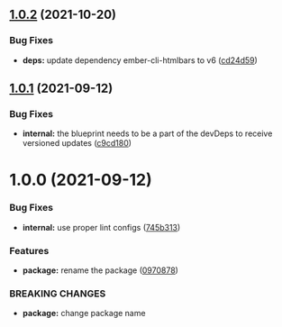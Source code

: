 ## [1.0.2](https://github.com/NullVoxPopuli/ember-addon-automated-ci-test-package/compare/v1.0.1...v1.0.2) (2021-10-20)


### Bug Fixes

* **deps:** update dependency ember-cli-htmlbars to v6 ([cd24d59](https://github.com/NullVoxPopuli/ember-addon-automated-ci-test-package/commit/cd24d591d79df9fe83980043f742b66977e07b02))

## [1.0.1](https://github.com/NullVoxPopuli/ember-addon-automated-ci-test-package/compare/v1.0.0...v1.0.1) (2021-09-12)


### Bug Fixes

* **internal:** the blueprint needs to be a part of the devDeps to receive versioned updates ([c9cd180](https://github.com/NullVoxPopuli/ember-addon-automated-ci-test-package/commit/c9cd1805066430066a7d69dcd647f58ee9f5393b))

# 1.0.0 (2021-09-12)


### Bug Fixes

* **internal:** use proper lint configs ([745b313](https://github.com/NullVoxPopuli/ember-addon-automated-ci-test-package/commit/745b313c45c06d47b740544a4827d82299dc8de5))


### Features

* **package:** rename the package ([0970878](https://github.com/NullVoxPopuli/ember-addon-automated-ci-test-package/commit/09708780f78696c30b23bb463be59552301b6753))


### BREAKING CHANGES

* **package:** change package name
